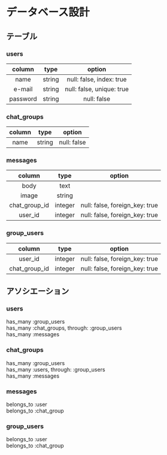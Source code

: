 # データベース設計  

## テーブル  

### users  
|column|type|option|  
|:--:|:--:|:--:|  
|name|string|null: false, index: true|  
|e-mail|string|null: false, unique: true|  
|password|string|null: false|  

### chat_groups  
|column|type|option|  
|:--:|:--:|:--:|  
|name|string|null: false|  

### messages  
|column|type|option|  
|:--:|:--:|:--:|  
|body|text||  
|image|string||  
|chat_group_id|integer|null: false, foreign_key: true|  
|user_id|integer|null: false, foreign_key: true|  

### group_users  
|column|type|option|  
|:--:|:--:|:--:|  
|user_id|integer|null: false, foreign_key: true|  
|chat_group_id|integer|null: false, foreign_key: true|  

## アソシエーション  
### users   
has_many :group_users  
has_many :chat_groups, through: :group_users  
has_many :messages    

### chat_groups  
has_many :group_users  
has_many :users, through: :group_users  
has_many :messages    

### messages  
belongs_to :user  
belongs_to :chat_group    

### group_users  
belongs_to :user  
belongs_to :chat_group
